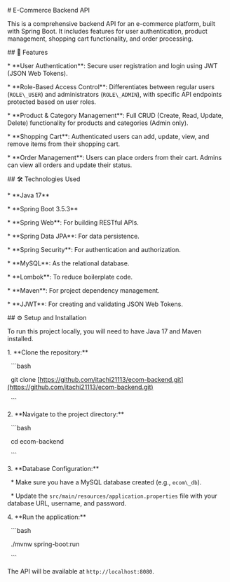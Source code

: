 \# E-Commerce Backend API



This is a comprehensive backend API for an e-commerce platform, built with Spring Boot. It includes features for user authentication, product management, shopping cart functionality, and order processing.



\## 🚀 Features



\* \*\*User Authentication\*\*: Secure user registration and login using JWT (JSON Web Tokens).

\* \*\*Role-Based Access Control\*\*: Differentiates between regular users (`ROLE\_USER`) and administrators (`ROLE\_ADMIN`), with specific API endpoints protected based on user roles.

\* \*\*Product \& Category Management\*\*: Full CRUD (Create, Read, Update, Delete) functionality for products and categories (Admin only).

\* \*\*Shopping Cart\*\*: Authenticated users can add, update, view, and remove items from their shopping cart.

\* \*\*Order Management\*\*: Users can place orders from their cart. Admins can view all orders and update their status.



\## 🛠️ Technologies Used



\* \*\*Java 17\*\*

\* \*\*Spring Boot 3.5.3\*\*

\* \*\*Spring Web\*\*: For building RESTful APIs.

\* \*\*Spring Data JPA\*\*: For data persistence.

\* \*\*Spring Security\*\*: For authentication and authorization.

\* \*\*MySQL\*\*: As the relational database.

\* \*\*Lombok\*\*: To reduce boilerplate code.

\* \*\*Maven\*\*: For project dependency management.

\* \*\*JJWT\*\*: For creating and validating JSON Web Tokens.



\## ⚙️ Setup and Installation



To run this project locally, you will need to have Java 17 and Maven installed.



1\.  \*\*Clone the repository:\*\*

&nbsp;   ```bash

&nbsp;   git clone \[https://github.com/itachi21113/ecom-backend.git](https://github.com/itachi21113/ecom-backend.git)

&nbsp;   ```

2\.  \*\*Navigate to the project directory:\*\*

&nbsp;   ```bash

&nbsp;   cd ecom-backend

&nbsp;   ```

3\.  \*\*Database Configuration:\*\*

&nbsp;   \* Make sure you have a MySQL database created (e.g., `ecom\_db`).

&nbsp;   \* Update the `src/main/resources/application.properties` file with your database URL, username, and password.



4\.  \*\*Run the application:\*\*

&nbsp;   ```bash

&nbsp;   ./mvnw spring-boot:run

&nbsp;   ```



The API will be available at `http://localhost:8080`.




